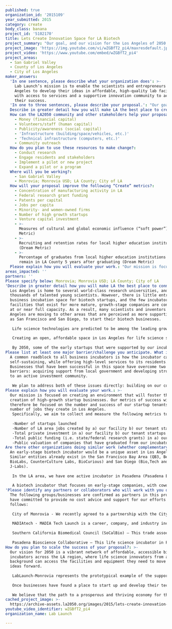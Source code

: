 ```yaml
---
published: true
organization_id: '2015109'
year_submitted: 2015
category: create
body_class: banana
project_id: '5102170'
title: Lets Create Innovation Space for LA Biotech
project_summary: "Our goal, and our vision for the Los Angeles of 2050 is a vibrant network of affordable, accessible biotech incubators across the LA metro region, where life science innovators from any background can access the facilities and equipment they need to move their ideas forward. \r\n\r\nAt LabLaunch-Monrovia, we will provide high-quality laboratory space, state-of-the-art shared equipment, and a supportive innovation community, giving biotech startups a place to take root in Los Angeles."
project_image: 'https://img.youtube.com/vi/wZGBfT2_pi4/maxresdefault.jpg'
project_video: 'https://www.youtube.com/embed/wZGBfT2_pi4'
project_areas:
  - San Gabriel Valley
  - County of Los Angeles
  - City of Los Angeles
maker_answers:
  'In one sentence, please describe what your organization does': >-
    Lab Launch’s mission is to enable the scientists and entrepreneurs of Los
    Angeles to develop their ideas in affordable, high-quality lab facilities,
    with access to services and a supportive innovation community to accelerate
    their success.
  'In one to three sentences, please describe your proposal.': "Our goal, and our vision for the Los Angeles of 2050 is a vibrant network of affordable, accessible biotech incubators across the LA metro region, where life science innovators from any background can access the facilities and equipment they need to move their ideas forward. \r\n\r\nAt LabLaunch-Monrovia, we will provide high-quality laboratory space, state-of-the-art shared equipment, and a supportive innovation community, giving biotech startups a place to take root in Los Angeles."
  Describe in greater detail how you will make LA the best place to create.: "Los Angeles is home to several world-class research universities, and thousands of talented young scientists. However, there is little entry-level business incubation space for biotech startups, and the few incubator facilities that exist for more mature, growth-stage companies are consistently at or near full capacity. As a result, many scientists and inventors from Los Angeles are moving to other areas that are perceived as more supportive, such as San Francisco and San Diego, to start their biotech businesses.\r\n\r\nLife science technologies are predicted to be among the leading growth industries of the 21st Century. Innovations in healthcare are leading the way to future generations of drugs and healthcare products that will treat illnesses earlier and more effectively, prolonging and increasing the quality of human health. New advances in bioenergy and biosynthesis promise to allow our society to reduce its dependence on fossil fuels by producing energy, pharmaceuticals, and other products without relying on chemical feedstocks. Biotechnology represents the best technological hope we have to effectively feed the 7 billion-plus people on Earth, and the larger generations to come. Los Angeles is also home to leaders in the new commercial space age – if they are to be successful in creating long-term human occupation of outer space, they will need many new life science technologies to be developed to keep humans fed, healthy, and safe for long periods away from the Earth.\r\n\r\nCreating an open, affordable space in Los Angeles for life science startups, along with business support and access to investors and advisors, is essential to reverse the current trend of young companies moving to San Francisco or San Diego to found their businesses. Our facility at LabLaunch-Monrovia will allow research discoveries from Los Angeles’ universities to stay in LA, grow into successful businesses, employ staff from the LA area, and lay down a strong foundation for the economy of the 21st Century. \r\n\r\nBy 2050, some of the early startups that were supported by our incubator will have grown into large, successful businesses, employing thousands of people across Los Angeles. The founders of these successful companies will become the next generation of investors, as they use the profits from their success to invest capital into new innovations. Through this new community, we will be able to anchor a self-perpetuating cycle of success and innovation in biotechnology for LA."
  How can the LA2050 community and other stakeholders help your proposal succeed?:
    - Money (financial capital)
    - Volunteers/staff (human capital)
    - Publicity/awareness (social capital)
    - 'Infrastructure (building/space/vehicles, etc.)'
    - 'Technical infrastructure (computers, etc.)'
    - Community outreach
  How do you plan to use these resources to make change?:
    - Conduct research
    - Engage residents and stakeholders
    - Implement a pilot or new project
    - Expand a pilot or a program
  Where will you be working?:
    - San Gabriel Valley
    - Monrovia; Monrovia USD; LA County; City of LA
  How will your proposal improve the following “Create” metrics?:
    - Concentration of manufacturing activity in LA
    - Federal research grant funding
    - Patents per capital
    - Jobs per capita
    - Minority- and women-owned firms
    - Number of high growth startups
    - Venture capital investment
    - >-
      Measures of cultural and global economic influence (“soft power”) (Dream
      Metric)
    - >-
      Recruiting and retention rates for local higher education institutions
      (Dream Metric)
    - >-
      Percentage of graduates from local higher education institutions that
      remain in LA County 5 years after graduating (Dream Metric)
  Please explain how you will evaluate your work.: "Our mission is focused on creating an environment that will foster the creation of high-growth startup businesses. Our metrics of success will therefore be focused on the number and success of our startup tenants, and the number of jobs they create in Los Angeles.\r\nSpecifically, we aim to collect and measure the following metrics to evaluate our success:\r\n\r\n-Number of startups launched\r\n-Number of LA area jobs created by a) our facility b) our tenant startups\r\n-Total private investment in a) our facility b) our tenant startups\r\n-Total public funding (i.e. state/federal research grants) in a) our facility b) our tenant startups\r\n-Public valuation of companies that have graduated from our incubator\r\n"
areas_impacted: ''
partners: ''
Please specify below: Monrovia; Monrovia USD; LA County; City of LA
'Describe in greater detail how you will make LA the best place to connect:': >-
  Los Angeles is home to several world-class research universities, and
  thousands of talented young scientists. However, there is little entry-level
  business incubation space for biotech startups, and the few incubator
  facilities that exist for more mature, growth-stage companies are consistently
  at or near full capacity. As a result, many scientists and inventors from Los
  Angeles are moving to other areas that are perceived as more supportive, such
  as San Francisco and San Diego, to start their biotech businesses.
   
   Life science technologies are predicted to be among the leading growth industries of the 21st Century. Innovations in healthcare are leading the way to future generations of drugs and healthcare products that will treat illnesses earlier and more effectively, prolonging and increasing the quality of human health. New advances in bioenergy and biosynthesis promise to allow our society to reduce its dependence on fossil fuels by producing energy, pharmaceuticals, and other products without relying on chemical feedstocks. Biotechnology represents the best technological hope we have to effectively feed the 7 billion-plus people on Earth, and the larger generations to come. Los Angeles is also home to leaders in the new commercial space age – if they are to be successful in creating long-term human occupation of outer space, they will need many new life science technologies to be developed to keep humans fed, healthy, and safe for long periods away from the Earth.
   
   Creating an open, affordable space in Los Angeles for life science startups, along with business support and access to investors and advisors, is essential to reverse the current trend of young companies moving to San Francisco or San Diego to found their businesses. Our facility at LabLaunch-Monrovia will allow research discoveries from Los Angeles’ universities to stay in LA, grow into successful businesses, employ staff from the LA area, and lay down a strong foundation for the economy of the 21st Century. 
   
   By 2050, some of the early startups that were supported by our incubator will have grown into large, successful businesses, employing thousands of people across Los Angeles. The founders of these successful companies will become the next generation of investors, as they use the profits from their success to invest capital into new innovations. Through this new community, we will be able to anchor a self-perpetuating cycle of success and innovation in biotechnology for LA.
Please list at least one major barrier/challenge you anticipate. What is your strategy for overcoming these obstacles?: >-
  A common roadblock to all business incubators is how the incubator can be
  self-sustaining, while offering high-level services to its residents.
  Businesses that have been successful in this space have overcome two key
  barriers: acquiring support from local government and developing strong links
  to an active investment community. 
   
   We plan to address both of these issues directly: building on our collaboration with the City of Monrovia, we will work with local cities and the County of Los Angeles to identify potential sites for incubator facilities and resolve any issues with zoning and construction that are necessary to this endeavor. We will work to identify areas of mutual interest with cities that prioritize high-tech business development. With our local partners, we will build a community of investors to support startups at LabLaunch-Monrovia. We will also investigate opportunities to partner with venture capital to accelerate the growth of our startup residents.
Please explain how you will evaluate your work.: >-
  Our mission is focused on creating an environment that will foster the
  creation of high-growth startup businesses. Our metrics of success will
  therefore be focused on the number and success of our startup tenants, and the
  number of jobs they create in Los Angeles.
   Specifically, we aim to collect and measure the following metrics to evaluate our success:
   
   -Number of startups launched
   -Number of LA area jobs created by a) our facility b) our tenant startups
   -Total private investment in a) our facility b) our tenant startups
   -Total public funding (i.e. state/federal research grants) in a) our facility b) our tenant startups
   -Public valuation of companies that have graduated from our incubator
Are there other organizations doing similar work (whether complementary or competitive)? What is unique about your proposed approach?: >-
  An early-stage biotech incubator would be a unique asset in Los Angeles.
  Similar entities already exist in the San Francisco Bay Area (QB3, Berkeley
  BioLabs, CounterCulture Labs, BioCurious) and San Diego (Bio,Tech and Beyond,
  J-Labs).
   
   In the LA area, we have one active incubator in Pasadena (Pasadena Bioscience Collaborative) that caters to growth-stage startups (i.e. companies that already have significant funding). Additionally, Pasadena Bioscience Collaborative is near capacity, so they have limited space to serve new startups. We are also working with LA Biohackers, a citizen science group. LA Biohackers maintains a small coworking lab in DTLA, but does not have the facilities necessary to commercialize their innovations. A facility such as we are proposing would be necessary for their members to take the next step in turning a discovery into a product that investors would be willing to help develop.
   
   A biotech incubator that focuses on early-stage companies, with coworking space and shared equipment, fills a gap that exists between the work of academic and citizen scientists in LA, and the availability of space and funding to commercialize their ideas.
'Please identify any partners or collaborators who will work with you on this project. How much of the $100,000 grant award will each partner receive?': >-
  The following groups/businesses are confirmed as partners in this project and
  have committed to provide no cost advice and support for our efforts as
  follows:
   
   City of Monrovia - We recently agreed to a partnership with the City of Monrovia, whereby LabLaunch-Monrovia will create an internship program to allow advanced high school students the opportunity to experience life in a real biotech business environment and develop practical skills early on in their careers. Additionally, we will be organizing “Monrovia Biotech Day” to promote biotech advancement to the broader community of the San Gabriel Valley and encourage more innovators to turn their ideas into new products and technologies.
   
   MADIAtech - MADIA Tech Launch is a career, company, and industry incubator, established as a 501(c)(3) non-profit corporation and providing educational services to the region's technical, scientific, and industrial workforce. This region includes Monrovia, Arcadia, Duarte, Irwindale, Azusa, and surrounding areas. They offer educational programs including, but not limited to, entrepreneurship, business finance and operations, and technology development and commercialization.
   
   Southern California Biomedical Council (SoCalBio) – This trade association for life sciences in Southern California will provide the startups launched through our incubator with access to investors and professional services. Their regular investor events will provide a venue for our resident companies to pitch their businesses, raise capital, and network with other industry professionals. The development of an incubator with coworking and open meeting space will provide groups such as SoCalBio with a dedicated place to hold meetings and events for the biotech industry and its investors.
   
   Pasadena Bioscience Collaborative – This life science incubator in Pasadena currently supports 18 companies. Their constituency and goals are sufficiently different from ours that the two organizations benefit, rather than compete with one another. The PBC will offer experienced advice about running a life science incubator and access to an existing base of investors and supporters of the life sciences industry from the San Gabriel Valley. Our project will be mutually beneficial by expanding available space for startups, providing a link between the LA Basin and San Gabriel Valley biotech communities, and enhancing the connections between innovators and investors across the LA region.
How do you plan to scale the success of your proposal?: >-
  Our vision for 2050 is a vibrant network of affordable, accessible biotech
  incubators across the LA region, where life science innovators from any
  background can access the facilities and equipment they need to move their
  ideas forward. 
   
   LabLaunch-Monrovia represents the prototypical example of the support we plan to build for the biotech innovators of Los Angeles. Following completion of LabLaunch-Monrovia, we plan to create another 4-5 similar facilities, serving areas across LA County to ensure that all life science entrepreneurs have an affordable and accessible place to start their business. In partnership with the cities and County of Los Angeles, as well as our private sector partners, we will identify suitable locations and create facilities tailored to the needs and existing assets of the local areas.
   
   Once businesses have found a place to start up and develop their technologies through a Lab Launch incubator, they will soon need both larger facilities to accommodate their continued growth, as well as funding to commercialize and scale their products. With our partners in the public and private sectors, we intend to create a network of innovation spaces that will serve growing biotech companies until they are successful enough to become stand-alone operations. Examples include scalable facilities where growing companies can rent individual research and development suites, as well as facilities to accommodate commercial business acceleration programs that can help move startups to the marketplace more efficiently. Additionally, we will partner with investors and venture capital to create dedicated biotech investment fund opportunities that will provide financial support to promising startups that use our facilities. 
   
   We believe that the path to a prosperous and thriving economy for the 21st Century is through supporting innovative new businesses that will create the technologies of tomorrow. By enabling these groundbreaking companies to start up, grow and thrive here, they will in turn create thousands of quality jobs across the region, supporting a thriving middle class for the Los Angeles area of 2050.
cached_project_image: >-
  https://archive-assets.la2050.org/images/2015/lets-create-innovation-space-for-la-biotech/img.youtube.com/vi/wZGBfT2_pi4/maxresdefault.jpg
youtube_video_identifier: wZGBfT2_pi4
organization_name: Lab Launch

---
```

